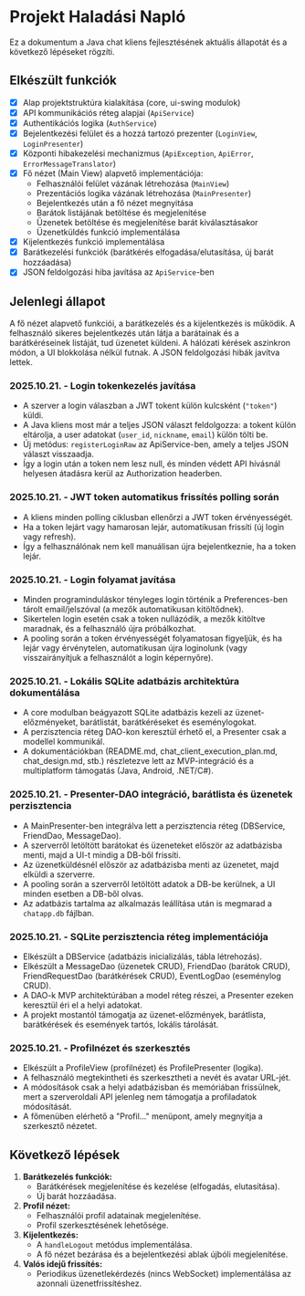 # Projekt Haladási Napló

Ez a dokumentum a Java chat kliens fejlesztésének aktuális állapotát és a következő lépéseket rögzíti.

## Elkészült funkciók

- [x] Alap projektstruktúra kialakítása (core, ui-swing modulok)
- [x] API kommunikációs réteg alapjai (`ApiService`)
- [x] Authentikációs logika (`AuthService`)
- [x] Bejelentkezési felület és a hozzá tartozó prezenter (`LoginView`, `LoginPresenter`)
- [x] Központi hibakezelési mechanizmus (`ApiException`, `ApiError`, `ErrorMessageTranslator`)
- [x] Fő nézet (Main View) alapvető implementációja:
    - Felhasználói felület vázának létrehozása (`MainView`)
    - Prezentációs logika vázának létrehozása (`MainPresenter`)
    - Bejelentkezés után a fő nézet megnyitása
    - Barátok listájának betöltése és megjelenítése
    - Üzenetek betöltése és megjelenítése barát kiválasztásakor
    - Üzenetküldés funkció implementálása
- [x] Kijelentkezés funkció implementálása
- [x] Barátkezelési funkciók (barátkérés elfogadása/elutasítása, új barát hozzáadása)
- [x] JSON feldolgozási hiba javítása az `ApiService`-ben

## Jelenlegi állapot

A fő nézet alapvető funkciói, a barátkezelés és a kijelentkezés is működik. A felhasználó sikeres bejelentkezés után látja a barátainak és a barátkéréseinek listáját, tud üzenetet küldeni. A hálózati kérések aszinkron módon, a UI blokkolása nélkül futnak. A JSON feldolgozási hibák javítva lettek.

### 2025.10.21. - Login tokenkezelés javítása

- A szerver a login válaszban a JWT tokent külön kulcsként (`"token"`) küldi.
- A Java kliens most már a teljes JSON választ feldolgozza: a tokent külön eltárolja, a user adatokat (`user_id`, `nickname`, `email`) külön tölti be.
- Új metódus: `registerLoginRaw` az ApiService-ben, amely a teljes JSON választ visszaadja.
- Így a login után a token nem lesz null, és minden védett API hívásnál helyesen átadásra kerül az Authorization headerben.

### 2025.10.21. - JWT token automatikus frissítés polling során

- A kliens minden polling ciklusban ellenőrzi a JWT token érvényességét.
- Ha a token lejárt vagy hamarosan lejár, automatikusan frissíti (új login vagy refresh).
- Így a felhasználónak nem kell manuálisan újra bejelentkeznie, ha a token lejár.

### 2025.10.21. - Login folyamat javítása

- Minden programinduláskor tényleges login történik a Preferences-ben tárolt email/jelszóval (a mezők automatikusan kitöltődnek).
- Sikertelen login esetén csak a token nullázódik, a mezők kitöltve maradnak, és a felhasználó újra próbálkozhat.
- A pooling során a token érvényességét folyamatosan figyeljük, és ha lejár vagy érvénytelen, automatikusan újra loginolunk (vagy visszairányítjuk a felhasználót a login képernyőre).

### 2025.10.21. - Lokális SQLite adatbázis architektúra dokumentálása

- A core modulban beágyazott SQLite adatbázis kezeli az üzenet-előzményeket, barátlistát, barátkéréseket és eseménylogokat.
- A perzisztencia réteg DAO-kon keresztül érhető el, a Presenter csak a modellel kommunikál.
- A dokumentációkban (README.md, chat_client_execution_plan.md, chat_design.md, stb.) részletezve lett az MVP-integráció és a multiplatform támogatás (Java, Android, .NET/C#).

### 2025.10.21. - Presenter-DAO integráció, barátlista és üzenetek perzisztencia

- A MainPresenter-ben integrálva lett a perzisztencia réteg (DBService, FriendDao, MessageDao).
- A szerverről letöltött barátokat és üzeneteket először az adatbázisba menti, majd a UI-t mindig a DB-ből frissíti.
- Az üzenetküldésnél először az adatbázisba menti az üzenetet, majd elküldi a szerverre.
- A pooling során a szerverről letöltött adatok a DB-be kerülnek, a UI minden esetben a DB-ből olvas.
- Az adatbázis tartalma az alkalmazás leállítása után is megmarad a `chatapp.db` fájlban.

### 2025.10.21. - SQLite perzisztencia réteg implementációja

- Elkészült a DBService (adatbázis inicializálás, tábla létrehozás).
- Elkészült a MessageDao (üzenetek CRUD), FriendDao (barátok CRUD), FriendRequestDao (barátkérések CRUD), EventLogDao (eseménylog CRUD).
- A DAO-k MVP architektúrában a model réteg részei, a Presenter ezeken keresztül éri el a helyi adatokat.
- A projekt mostantól támogatja az üzenet-előzmények, barátlista, barátkérések és események tartós, lokális tárolását.

### 2025.10.21. - Profilnézet és szerkesztés

- Elkészült a ProfileView (profilnézet) és ProfilePresenter (logika).
- A felhasználó megtekintheti és szerkesztheti a nevét és avatar URL-jét.
- A módosítások csak a helyi adatbázisban és memóriában frissülnek, mert a szerveroldali API jelenleg nem támogatja a profiladatok módosítását.
- A főmenüben elérhető a "Profil..." menüpont, amely megnyitja a szerkesztő nézetet.

## Következő lépések

1.  **Barátkezelés funkciók:**
    - Barátkérések megjelenítése és kezelése (elfogadás, elutasítása).
    - Új barát hozzáadása.
2.  **Profil nézet:**
    - Felhasználói profil adatainak megjelenítése.
    - Profil szerkesztésének lehetősége.
3.  **Kijelentkezés:**
    - A `handleLogout` metódus implementálása.
    - A fő nézet bezárása és a bejelentkezési ablak újbóli megjelenítése.
4.  **Valós idejű frissítés:**
    - Periodikus üzenetlekérdezés (nincs WebSocket) implementálása az azonnali üzenetfrissítéshez.
